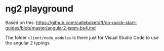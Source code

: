 # ng2 playground

Based on this:
https://github.com/calleboketoft/co-quick-start-guides/blob/master/angular2-jspm-bs4.md

The folder `client/node_modules` is there just for Visual Studio Code to use the angular 2 typings
